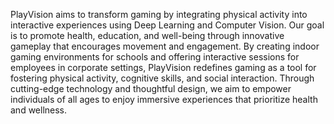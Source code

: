 PlayVision aims to transform gaming by integrating physical activity into interactive experiences using Deep Learning and Computer Vision. Our goal is to promote health, education, and well-being through innovative gameplay that encourages movement and engagement. By creating indoor gaming environments for schools and offering interactive sessions for employees in corporate settings, PlayVision redefines gaming as a tool for fostering physical activity, cognitive skills, and social interaction. Through cutting-edge technology and thoughtful design, we aim to empower individuals of all ages to enjoy immersive experiences that prioritize health and wellness.
